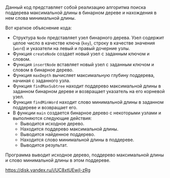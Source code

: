 Данный код представляет собой реализацию алгоритма поиска поддерева максимальной длины в бинарном дереве и нахождения в нем слова минимальной длины.

Вот краткое объяснение кода:

- Структура `Node` представляет узел бинарного дерева. Узел содержит целое число в качестве ключа (`key`), строку в качестве значения (`word`) и указатели на левый и правый дочерние узлы.
- Функция `createNode` создает новый узел с заданным ключом и словом.
- Функция `insertNode` вставляет новый узел с заданным ключом и словом в бинарное дерево.
- Функция `maxDepth` вычисляет максимальную глубину поддерева, начиная с заданного узла.
- Функция `findMaxSubtree` находит поддерево максимальной длины в заданном бинарном дереве и возвращает указатель на его корневой узел.
- Функция `findMinWord` находит слово минимальной длины в заданном поддереве и возвращает его.
- В функции `main` создается бинарное дерево с некоторыми узлами и выполняются следующие действия:
  - Выводится исходное дерево.
  - Находится поддерево максимальной длины.
  - Выводится найденное поддерево.
  - Находится слово минимальной длины в поддереве.
  - Выводится результат.

Программа выводит исходное дерево, поддерево максимальной длины и слово минимальной длины в этом поддереве.

https://disk.yandex.ru/i/UC8xtUEwjI-zRg
